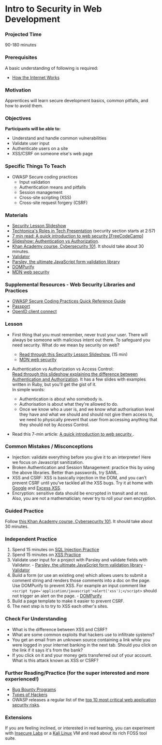 # Intro to Security in Web Development

### Projected Time
90-180 minutes

### Prerequisites
 A basic understanding of following is required:
- [How the Internet Works](https://github.com/Techtonica/curriculum/blob/master/requests-and-responses/requests-and-responses.md)

### Motivation
Apprentices will learn secure development basics, common pitfalls, and how to avoid them.

### Objectives
**Participants will be able to:**
- Understand and handle common vulnerabilities
- Validate user input
- Authenticate users on a site
- XSS/CSRF on someone else's web page

### Specific Things To Teach
- OWASP Secure coding practices
	- Input validation
	- Authentication means and pitfalls
	- Session management
	- Cross-site scripting (XSS)
	- Cross-site request forgery (CSRF)

### Materials

- [Security Lesson Slideshow](https://docs.google.com/presentation/d/1mNyxzYGW-6M5yxBfJsxiwb9lcko5sa91thlBPKTodMg/edit?usp=sharing)
- [Techtonica's Roles in Tech Presentation](https://drive.google.com/file/d/1jZY4K-KeqLDM4AXgxwymJrBxGi3DIhaH/view?usp=sharing) (security section starts at 2:57)
- [7 min read: A quick introduction to web security [FreeCodeCamp]](https://medium.freecodecamp.org/a-quick-introduction-to-web-security-f90beaf4dd41)
- [Slideshow: Authentication vs Authorization](https://docs.google.com/presentation/d/1iHXimPdzKOYpjhXC2Vh-8QmpG90PxHWBQ-gRb6k32zg/edit?usp=sharing).
- [Khan Academy course, Cybersecurity 101](https://www.khanacademy.org/partner-content/nova/cybersecurity/cyber/v/cybersecurity-101).  It should take about 30 minutes.
- [Validator](https://github.com/chriso/validator.js)
- [Parsley, the ultimate JavaScript form validation library](http://parsleyjs.org/)
- [DOMPurify](https://github.com/cure53/DOMPurify)
- [MDN web security](https://developer.mozilla.org/en-US/docs/Learn/Server-side/First_steps/Website_security)

### Supplemental Resources - Web Security Libraries and Practices
- [OWASP Secure Coding Practices Quick Reference Guide](https://www.owasp.org/images/0/08/OWASP_SCP_Quick_Reference_Guide_v2.pdf) 
- [Passport](http://passportjs.org/)
- [OpenID client connect](https://github.com/IdentityModel/oidc-client-js)

### Lesson 
- First thing that you must remember, never trust your user. There will always be someone with malicious intent out there. To safeguard you need security. What do we mean by security on web?
	- [Read through this Security Lesson Slideshow.](https://docs.google.com/presentation/d/1mNyxzYGW-6M5yxBfJsxiwb9lcko5sa91thlBPKTodMg/edit?usp=sharing) (15 min)
	- [MDN web security](https://developer.mozilla.org/en-US/docs/Learn/Server-side/First_steps/Website_security)

- Authentication vs Authorization vs Access Control:<br>
[Read through this slideshow explaining the difference between Authentication and Authorization](https://docs.google.com/presentation/d/1iHXimPdzKOYpjhXC2Vh-8QmpG90PxHWBQ-gRb6k32zg/edit?usp=sharing).  It has a few slides with examples written in Ruby, but you'll get the gist of it.<br>
In simple words:
	- Authentication is about who somebody is.
	- Authorisation is about what they're allowed to do.
	- Once we know who a user is, and we know what authorisation level they have and what we should and should not give them access to, we need to physically prevent that user from accessing anything that they should not by Access Control.

- Read this 7-min article: [A quick introduction to web security
](https://medium.freecodecamp.org/a-quick-introduction-to-web-security-f90beaf4dd41).

### Common Mistakes / Misconceptions

- Injection: validate everything before you give it to an interpreter! Here we focus on Javascript sanitization.
- Broken Authentication and Session Management: practice this by using the above libraries. Better than passwords, try SAML.
- XSS and CSRF: XSS is basically injection in the DOM, and you can't prevent CSRF until you've tackled all the XSS bugs. Try it at home with [Google](https://xss-game.appspot.com/) and [Excess XSS](http://excess-xss.com/).
- Encryption: sensitive data should be encrypted in transit and at rest. Also, you are not a mathematician; never try to roll your own encryption.

### Guided Practice
Follow [this Khan Academy course, Cybersecurity 101](https://www.khanacademy.org/partner-content/nova/cybersecurity/cyber/v/cybersecurity-101).  It should take about 30 minutes.

### Independent Practice
1. Spend 15 minutes on [SQL Injection Practice](https://www.hacksplaining.com/exercises/sql-injection)
2. Spend 15 minutes on [XSS Practice](https://xss-game.appspot.com/)
3. Validate user input for a project with Parsley and validate fields with Validator. - [Parsley, the ultimate JavaScript form validation library](http://parsleyjs.org/) - [Validator](https://github.com/chriso/validator.js)
4. Build a form (or use an existing one) which allows users to submit a comment string and renders those comments into a doc on the page. Use DOMPurify to prevent XSS. For example an input comment like `<script type='application/javascript'>alert('xss');</script>` should not trigger an alert on the page. - [DOMPurify](https://github.com/cure53/DOMPurify)
5. Build a page template to make it easier to prevent CSRF.
6. The next step is to try to XSS each other's sites.

### Check For Understanding
- What is the difference between XSS and CSRF?
- What are some common exploits that hackers use to infiltrate systems?
- You get an email from an unknown source containing a link while you were logged in your internet banking in the next tab. Should you click on the link if it says it's from the bank?
- If you click on it and your money gets transferred out of your account. What is this attack known as XSS or CSRF?

### Further Reading/Practice (for the super interested and more experienced!)

- [Bug Bounty Programs](https://www.bugcrowd.com/bug-bounty-list/)
- [Types of Hackers](https://www.cybrary.it/0p3n/types-of-hackers/)
- OWASP releases a regular list of the [top 10 most critical web application security risks](https://www.owasp.org/index.php/Category:OWASP_Top_Ten_Project).

### Extensions

If you are feeling inclined, or interested in red teaming, you can experiment with [Insecure Labs](www.insecurelabs.org) or a [Kali Linux](https://www.kali.org/) VM and read about its rich FOSS tool suite.

